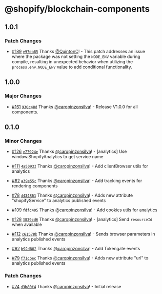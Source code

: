 # @shopify/blockchain-components

## 1.0.1

### Patch Changes

- [#189](https://github.com/Shopify/blockchain-components/pull/189) [`e97ea85`](https://github.com/Shopify/blockchain-components/commit/e97ea85ed00311c7cea932beecfa8d7279346d61) Thanks [@QuintonC](https://github.com/QuintonC)! - This patch addresses an issue where the package was not setting the `NODE_ENV` variable during compile, resulting in unexpected behavior when utilizing the `process.env.NODE_ENV` value to add conditional functionality.

## 1.0.0

### Major Changes

- [#161](https://github.com/Shopify/blockchain-components/pull/161) [`930c48d`](https://github.com/Shopify/blockchain-components/commit/930c48d9562ec74092a5cc83475416595e80f619) Thanks [@caropinzonsilva](https://github.com/caropinzonsilva)! - Release V1.0.0 for all components.

## 0.1.0

### Minor Changes

- [#126](https://github.com/Shopify/blockchain-components/pull/126) [`e77924e`](https://github.com/Shopify/blockchain-components/commit/e77924e247f45efe331b540aca22b62d4e700999) Thanks [@caropinzonsilva](https://github.com/caropinzonsilva)! - [analytics] Use window.ShopifyAnalytics to get service name

- [#111](https://github.com/Shopify/blockchain-components/pull/111) [`4a50933`](https://github.com/Shopify/blockchain-components/commit/4a5093341f0c97db94b96974b65a86bfda84c4c4) Thanks [@caropinzonsilva](https://github.com/caropinzonsilva)! - Add clientBrowser utils for analytics

- [#82](https://github.com/Shopify/blockchain-components/pull/82) [`a39e55c`](https://github.com/Shopify/blockchain-components/commit/a39e55c8a7a58f36693212bf36b1a37a3a0462be) Thanks [@caropinzonsilva](https://github.com/caropinzonsilva)! - Add tracking events for rendering components

- [#78](https://github.com/Shopify/blockchain-components/pull/78) [`d434861`](https://github.com/Shopify/blockchain-components/commit/d43486128778301dfdb62ed68ca6f899fa267e2e) Thanks [@caropinzonsilva](https://github.com/caropinzonsilva)! - Adds new attribute "shopifyService" to analytics published events

- [#109](https://github.com/Shopify/blockchain-components/pull/109) [`fdfc405`](https://github.com/Shopify/blockchain-components/commit/fdfc40547d68f0165c57c6ed9c591584c1dc494a) Thanks [@caropinzonsilva](https://github.com/caropinzonsilva)! - Add cookies utils for analytics

- [#128](https://github.com/Shopify/blockchain-components/pull/128) [`3839cd6`](https://github.com/Shopify/blockchain-components/commit/3839cd6293d239549688cff640b61a8045501be9) Thanks [@caropinzonsilva](https://github.com/caropinzonsilva)! - [analytics] Send `resourceId` when available

- [#112](https://github.com/Shopify/blockchain-components/pull/112) [`c61578b`](https://github.com/Shopify/blockchain-components/commit/c61578b4898754ea740130529a2e063beee04853) Thanks [@caropinzonsilva](https://github.com/caropinzonsilva)! - Sends browser parameters in analytics published events

- [#92](https://github.com/Shopify/blockchain-components/pull/92) [`b92d802`](https://github.com/Shopify/blockchain-components/commit/b92d80233316afe8eb9549f54724e0b89059936d) Thanks [@caropinzonsilva](https://github.com/caropinzonsilva)! - Add Tokengate events

- [#79](https://github.com/Shopify/blockchain-components/pull/79) [`f71cbec`](https://github.com/Shopify/blockchain-components/commit/f71cbec2bda512b71cab80e5ac21266c695444f7) Thanks [@caropinzonsilva](https://github.com/caropinzonsilva)! - Adds new attribute "url" to analytics published events

### Patch Changes

- [#74](https://github.com/Shopify/blockchain-components/pull/74) [`d3b80f4`](https://github.com/Shopify/blockchain-components/commit/d3b80f40d2f7f667d02d08507abe25f8234a18f1) Thanks [@caropinzonsilva](https://github.com/caropinzonsilva)! - Initial release
